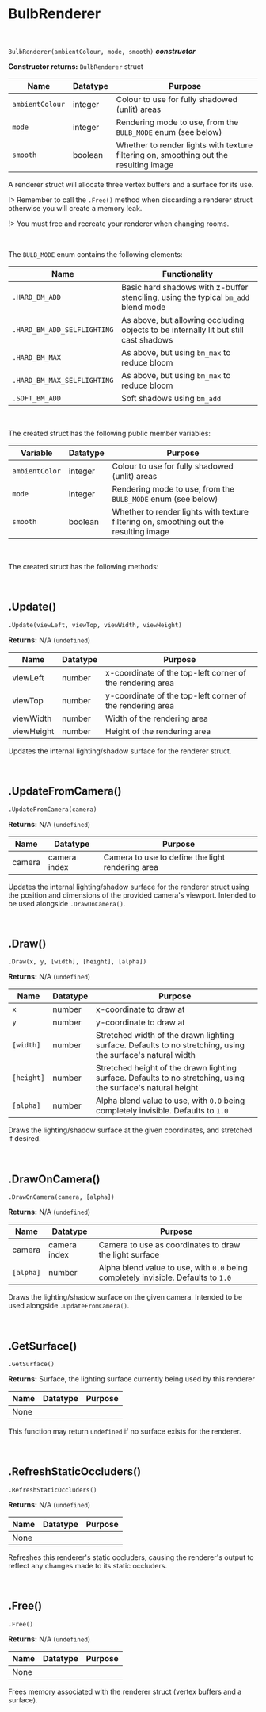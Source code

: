 # BulbRenderer

&nbsp;

`BulbRenderer(ambientColour, mode, smooth)` ***constructor***

**Constructor returns:** `BulbRenderer` struct

|Name           |Datatype|Purpose                                                                              |
|---------------|--------|-------------------------------------------------------------------------------------|
|`ambientColour`|integer |Colour to use for fully shadowed (unlit) areas                                       |
|`mode`         |integer |Rendering mode to use, from the `BULB_MODE` enum (see below)                         |
|`smooth`       |boolean |Whether to render lights with texture filtering on, smoothing out the resulting image|

A renderer struct will allocate three vertex buffers and a surface for its use.

!> Remember to call the `.Free()` method when discarding a renderer struct otherwise you will create a memory leak.

!> You must free and recreate your renderer when changing rooms.

&nbsp;

The `BULB_MODE` enum contains the following elements:

|Name                       |Functionality                                                                       |
|---------------------------|------------------------------------------------------------------------------------|
|`.HARD_BM_ADD`             |Basic hard shadows with z-buffer stenciling, using the typical `bm_add` blend mode  |
|`.HARD_BM_ADD_SELFLIGHTING`|As above, but allowing occluding objects to be internally lit but still cast shadows|
|`.HARD_BM_MAX`             |As above, but using `bm_max` to reduce bloom                                        |
|`.HARD_BM_MAX_SELFLIGHTING`|As above, but using `bm_max` to reduce bloom                                        |
|`.SOFT_BM_ADD`             |Soft shadows using `bm_add`                                                         |

&nbsp;

The created struct has the following public member variables:

|Variable       |Datatype|Purpose                                                                              |
|---------------|--------|-------------------------------------------------------------------------------------|
|`ambientColor` |integer |Colour to use for fully shadowed (unlit) areas                                       |
|`mode`         |integer |Rendering mode to use, from the `BULB_MODE` enum (see below)                         |
|`smooth`       |boolean |Whether to render lights with texture filtering on, smoothing out the resulting image|

&nbsp;

The created struct has the following methods:

&nbsp;

## .Update()

`.Update(viewLeft, viewTop, viewWidth, viewHeight)`

**Returns:** N/A (`undefined`)

|Name      |Datatype|Purpose                                                  |
|----------|--------|---------------------------------------------------------|
|viewLeft  |number  |x-coordinate of the top-left corner of the rendering area|
|viewTop   |number  |y-coordinate of the top-left corner of the rendering area|
|viewWidth |number  |Width of the rendering area                              |
|viewHeight|number  |Height of the rendering area                             |

Updates the internal lighting/shadow surface for the renderer struct.

&nbsp;

## .UpdateFromCamera()

`.UpdateFromCamera(camera)`

**Returns:** N/A (`undefined`)

|Name  |Datatype    |Purpose                                         |
|------|------------|------------------------------------------------|
|camera|camera index|Camera to use to define the light rendering area|

Updates the internal lighting/shadow surface for the renderer struct using the position and dimensions of the provided camera's viewport. Intended to be used alongside `.DrawOnCamera()`.

&nbsp;

## .Draw()

`.Draw(x, y, [width], [height], [alpha])`

**Returns:** N/A (`undefined`)

|Name      |Datatype|Purpose                                                                                                      |
|----------|--------|-------------------------------------------------------------------------------------------------------------|
|`x`       |number  |x-coordinate to draw at                                                                                      |
|`y`       |number  |y-coordinate to draw at                                                                                      |
|`[width]` |number  |Stretched width of the drawn lighting surface. Defaults to no stretching, using the surface's natural width  |
|`[height]`|number  |Stretched height of the drawn lighting surface. Defaults to no stretching, using the surface's natural height|
|`[alpha]` |number  |Alpha blend value to use, with `0.0` being completely invisible. Defaults to `1.0`                           |

Draws the lighting/shadow surface at the given coordinates, and stretched if desired.

&nbsp;

## .DrawOnCamera()

`.DrawOnCamera(camera, [alpha])`

**Returns:** N/A (`undefined`)

|Name     |Datatype    |Purpose                                                                           |
|---------|------------|----------------------------------------------------------------------------------|
|camera   |camera index|Camera to use as coordinates to draw the light surface                            |
|`[alpha]`|number      |Alpha blend value to use, with `0.0` being completely invisible. Defaults to `1.0`|

Draws the lighting/shadow surface on the given camera. Intended to be used alongside `.UpdateFromCamera()`.

&nbsp;

## .GetSurface()

`.GetSurface()`

**Returns:** Surface, the lighting surface currently being used by this renderer

|Name|Datatype|Purpose|
|----|--------|-------|
|None|        |       |

This function may return `undefined` if no surface exists for the renderer.

&nbsp;

## .RefreshStaticOccluders()

`.RefreshStaticOccluders()`

**Returns:** N/A (`undefined`)

|Name|Datatype|Purpose|
|----|--------|-------|
|None|        |       |

Refreshes this renderer's static occluders, causing the renderer's output to reflect any changes made to its static occluders.

&nbsp;

## .Free()

`.Free()`

**Returns:** N/A (`undefined`)

|Name|Datatype|Purpose|
|----|--------|-------|
|None|        |       |

Frees memory associated with the renderer struct (vertex buffers and a surface).